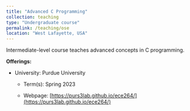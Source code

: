```yaml
---
title: "Advanced C Programming"
collection: teaching
type: "Undergraduate course"
permalink: /teaching/ose
location: "West Lafayette, USA"
---
```


Intermediate-level course teaches advanced concepts in C programming.

**Offerings:**

* University: Purdue University

  * Term(s): Spring 2023

  * Webpage: [https://purs3lab.github.io/ece264/](https://purs3lab.github.io/ece264/)


